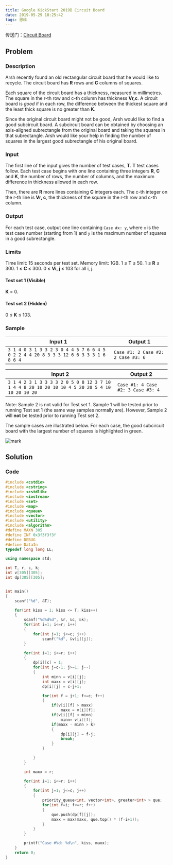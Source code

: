 ```yaml
---
title: Google KickStart 2019B Circuit Board
date: 2019-05-29 18:25:42
tags: 思维
---
```


 

传送门：[Circuit Board](https://codingcompetitions.withgoogle.com/kickstart/round/0000000000050ff2/0000000000150aae)

## Problem

### Description

Arsh recently found an old rectangular circuit board that he would like to recycle. The circuit board has **R** rows and **C** columns of squares.

Each square of the circuit board has a thickness, measured in millimetres. The square in the r-th row and c-th column has thickness **Vr,c**. A circuit board is *good* if in each row, the difference between the thickest square and the least thick square is no greater than **K**.

Since the original circuit board might not be good, Arsh would like to find a good subcircuit board. A subcircuit board can be obtained by choosing an axis-aligned subrectangle from the original board and taking the squares in that subrectangle. Arsh would like your help in finding the number of squares in the largest good subrectangle of his original board.<!--more-->

### Input

The first line of the input gives the number of test cases, **T**. **T** test cases follow. Each test case begins with one line containing three integers **R**, **C** and **K**, the number of rows, the number of columns, and the maximum difference in thickness allowed in each row.

Then, there are **R** more lines containing **C** integers each. The c-th integer on the r-th line is **Vr, c**, the thickness of the square in the r-th row and c-th column.

### Output

For each test case, output one line containing `Case #x: y`, where `x` is the test case number (starting from 1) and `y` is the maximum number of squares in a good subrectangle.

### Limits

Time limit: 15 seconds per test set.
Memory limit: 1GB.
1 ≤ **T** ≤ 50.
1 ≤ **R** ≤ 300.
1 ≤ **C** ≤ 300.
0 ≤ **Vi, j** ≤ 103 for all i, j.

#### Test set 1 (Visible)

**K** = 0.

#### Test set 2 (Hidden)

0 ≤ **K** ≤ 103.

### Sample

| Input 1                                                      | Output 1                                |
| ------------------------------------------------------------ | --------------------------------------- |
| `3 1 4 0 3 1 3 3 2 3 0 4 4 5 7 6 6 4 5 0 2 2 4 4 20 8 3 3 3 12 6 6 3 3 3 1 6 8 6 4   ` | `Case #1: 2 Case #2: 2 Case #3: 6     ` |

| Input 2                                                      | Output 2                               |
| ------------------------------------------------------------ | -------------------------------------- |
| `3 1 4 2 3 1 3 3 3 3 2 0 5 0 8 12 3 7 10 1 4 4 8 20 10 20 10 10 4 5 20 20 5 4 10 10 20 10 20   ` | `Case #1: 4 Case #2: 3 Case #3: 4    ` |

Note: Sample 2 is not valid for Test set 1. Sample 1 will be tested prior to running Test set 1 (the same way samples normally are). However, Sample 2 will **not** be tested prior to running Test set 2.

The sample cases are illustrated below. For each case, the good subcircuit board with the largest number of squares is highlighted in green.

![mark](http://cmhblog.cfzhao.com/blog/20190602/X3xP93s15bBe.JPG)

## Solution

### Code

```c++
#include <cstdio>
#include <cstring>
#include <cstdlib>
#include <iostream>
#include <set>
#include <map>
#include <queue>
#include <vector>
#include <utility>
#include <algorithm>
#define MAXN 305
#define INF 0x3f3f3f3f
#define DEBUG
#define DataIn
typedef long long LL;

using namespace std;

int T, r, c, k;
int v[305][305];
int dp[305][305];


int main()
{
    scanf("%d", &T);

    for(int kiss = 1; kiss <= T; kiss++)
    {
        scanf("%d%d%d", &r, &c, &k);
        for(int i=1; i<=r; i++)
        {
            for(int j=1; j<=c; j++)
                scanf("%d", &v[i][j]);
        }

        for(int i=1; i<=r; i++)
        {
            dp[i][c] = 1;
            for(int j=c-1; j>=1; j--)
            {
                int minn = v[i][j];
                int maxx = v[i][j];
                dp[i][j] = c-j+1;

                for(int f = j+1; f<=c; f++)
                {
                    if(v[i][f] > maxx)
                        maxx = v[i][f];
                    if(v[i][f] < minn)
                        minn= v[i][f];
                    if(maxx - minn > k)
                    {
                        dp[i][j] = f-j;
                        break;
                    }
                }

            }
        }

        int maxx = r;

        for(int i=1; i<=r; i++)
        {
            for(int j=1; j<=c; j++)
            {
                priority_queue<int, vector<int>, greater<int> > que;
                for(int f=i; f<=r; f++)
                {
                    que.push(dp[f][j]);
                    maxx = max(maxx, que.top() * (f-i+1));
                }
            }
        }

        printf("Case #%d: %d\n", kiss, maxx);
    }
    return 0;
}
```


